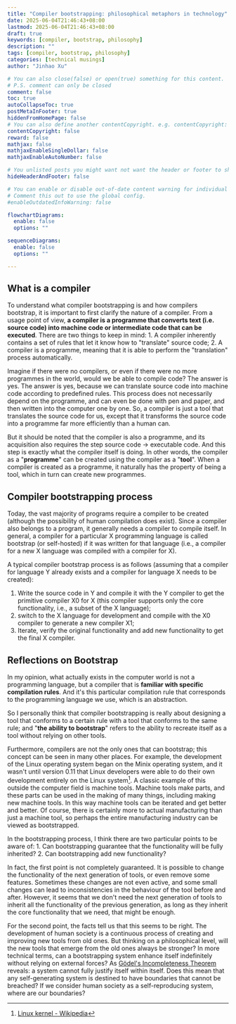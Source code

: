 ```yaml
---
title: "Compiler bootstrapping: philosophical metaphors in technology"
date: 2025-06-04T21:46:43+08:00
lastmod: 2025-06-04T21:46:43+08:00
draft: true
keywords: [compiler, bootstrap, philosophy]
description: ""
tags: [compiler, bootstrap, philosophy]
categories: [technical musings]
author: "Jinhao Xu"

# You can also close(false) or open(true) something for this content.
# P.S. comment can only be closed
comment: false
toc: true
autoCollapseToc: true
postMetaInFooter: true
hiddenFromHomePage: false
# You can also define another contentCopyright. e.g. contentCopyright: "This is another copyright."
contentCopyright: false
reward: false
mathjax: false
mathjaxEnableSingleDollar: false
mathjaxEnableAutoNumber: false

# You unlisted posts you might want not want the header or footer to show
hideHeaderAndFooter: false

# You can enable or disable out-of-date content warning for individual post.
# Comment this out to use the global config.
#enableOutdatedInfoWarning: false

flowchartDiagrams:
  enable: false
  options: ""

sequenceDiagrams: 
  enable: false
  options: ""

---
```


<!--more-->

## What is a compiler 
To understand what compiler bootstrapping is and how compilers bootstrap, it is important to first clarify the nature of a compiler. From a usage point of view, **a compiler is a programme that converts text (i.e. source code) into machine code or intermediate code that can be executed**.
There are two things to keep in mind: 1. A compiler inherently contains a set of rules that let it know how to "translate" source code; 2. A compiler is a programme, meaning that it is able to perform the "translation" process automatically.

Imagine if there were no compilers, or even if there were no more programmes in the world, would we be able to compile code? The answer is yes. The answer is yes, because we can translate source code into machine code according to predefined rules. This process does not necessarily depend on the programme, and can even be done with pen and paper, and then written into the computer one by one. So, a compiler is just a tool that translates the source code for us, except that it transforms the source code into a programme far more efficiently than a human can.

But it should be noted that the compiler is also a programme, and its acquisition also requires the step source code -> executable code. And this step is exactly what the compiler itself is doing. In other words, the compiler as a "**programme**" can be created using the compiler as a "**tool**". When a compiler is created as a programme, it naturally has the property of being a tool, which in turn can create new programmes.

## Compiler bootstrapping process 
Today, the vast majority of programs require a compiler to be created (although the possibility of human compilation does exist). Since a compiler also belongs to a program, it generally needs a compiler to compile itself. In general, a compiler for a particular X programming language is called bootstrap (or self-hosted) if it was written for that language (i.e., a compiler for a new X language was compiled with a compiler for X).

A typical compiler bootstrap process is as follows (assuming that a compiler for language Y already exists and a compiler for language X needs to be created):
1. Write the source code in Y and compile it with the Y compiler to get the primitive compiler X0 for X (this compiler supports only the core functionality, i.e., a subset of the X language);
2. switch to the X language for development and compile with the X0 compiler to generate a new compiler X1;
3. Iterate, verify the original functionality and add new functionality to get the final X compiler.

## Reflections on Bootstrap 
In my opinion, what actually exists in the computer world is not a programming language, but a compiler that is **familiar with specific compilation rules**. And it's this particular compilation rule that corresponds to the programming language we use, which is an abstraction.

So I personally think that compiler bootstrapping is really about designing a tool that conforms to a certain rule with a tool that conforms to the same rule; and "**the ability to bootstrap**" refers to the ability to recreate itself as a tool without relying on other tools.

Furthermore, compilers are not the only ones that can bootstrap; this concept can be seen in many other places. For example, the development of the Linux operating system began on the Minix operating system, and it wasn't until version 0.11 that Linux developers were able to do their own development entirely on the Linux system[^1]. A classic example of this outside the computer field is machine tools. Machine tools make parts, and these parts can be used in the making of many things, including making new machine tools. In this way machine tools can be iterated and get better and better. Of course, there is certainly more to actual manufacturing than just a machine tool, so perhaps the entire manufacturing industry can be viewed as bootstrapped.

[^1]: [Linux kernel - Wikipedia](https://en.wikipedia.org/wiki/Linux_kernel)

In the bootstrapping process, I think there are two particular points to be aware of: 1. Can bootstrapping guarantee that the functionality will be fully inherited? 2. Can bootstrapping add new functionality?

In fact, the first point is not completely guaranteed. It is possible to change the functionality of the next generation of tools, or even remove some features. Sometimes these changes are not even active, and some small changes can lead to inconsistencies in the behaviour of the tool before and after. However, it seems that we don't need the next generation of tools to inherit all the functionality of the previous generation, as long as they inherit the core functionality that we need, that might be enough.

For the second point, the facts tell us that this seems to be right. The development of human society is a continuous process of creating and improving new tools from old ones. But thinking on a philosophical level, will the new tools that emerge from the old ones always be stronger? In more technical terms, can a bootstrapping system enhance itself indefinitely without relying on external forces? As [Gödel's Incompleteness Theorem](https://en.wikipedia.org/wiki/G%C3%B6del%27s_incompleteness_theorems) reveals: a system cannot fully justify itself within itself. Does this mean that any self-generating system is destined to have boundaries that cannot be breached? If we consider human society as a self-reproducing system, where are our boundaries?
